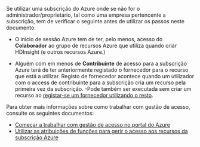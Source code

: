 Se utilizar uma subscrição do Azure onde se não for o administrador/proprietário, tal como uma empresa pertencente a subscrição, tem de verificar o seguinte antes de utilizar os passos neste documento:

* O início de sessão Azure tem de ter, pelo menos, acesso do __Colaborador__ ao grupo de recursos Azure que utiliza quando criar HDInsight (e outros recursos Azure.)

* Alguém com em menos de __Contribuinte__ de acesso para a subscrição Azure terá de ter anteriormente registado o fornecedor para o recurso que está a utilizar. Registo de fornecedor acontece quando um utilizador com o access de contribuinte para a subscrição cria um recurso pela primeira vez da subscrição. -Pode também ser executada sem criar um recurso ao [registar-se um fornecedor utilizando o resto](https://msdn.microsoft.com/library/azure/dn790548.aspx).

Para obter mais informações sobre como trabalhar com gestão de acesso, consulte os seguintes documentos:

* [Começar a trabalhar com gestão de acesso no portal do Azure](../articles/active-directory/role-based-access-control-what-is.md)
* [Utilizar as atribuições de funções para gerir o acesso aos recursos da subscrição Azure](../articles/active-directory/role-based-access-control-configure.md)

